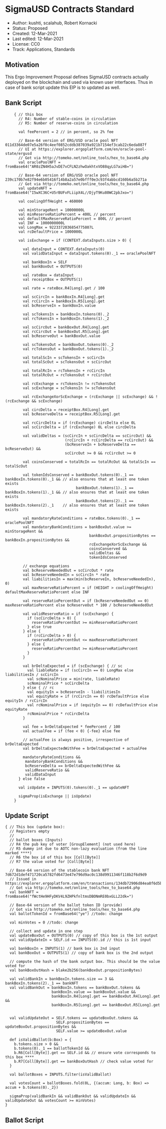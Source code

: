 SigmaUSD Contracts Standard
=========================================

* Author: kushti, scalahub, Robert Kornacki
* Status: Proposed
* Created: 12-Mar-2021
* Last edited: 12-Mar-2021
* License: CC0
* Track: Applications, Standards 


Motivation 
----------

This Ergo Improvement Proposal defines SigmaUSD contracts actually deployed on the blockchain and used via known user interfaces. 
Thus in case of bank script update this EIP is to updated as well. 

Bank Script
-----------

        { // this box
          // R4: Number of stable-coins in circulation
          // R5: Number of reserve-coins in circulation

          val feePercent = 2 // in percent, so 2% fee

          // Base-64 version of ERG/USD oracle pool NFT 011d3364de07e5a26f0c4eef0852cddb387039a921b7154ef3cab22c6eda887f
          // UI at https://explorer.ergoplatform.com/en/oracle-pool-state/ergusd
          // Got via http://tomeko.net/online_tools/hex_to_base64.php
          val oraclePoolNFT = fromBase64("AR0zZN4H5aJvDE7vCFLN2zhwOakhtxVO88qyLG7aiH8=") 
          
          // Base-64 version of ERG/USD oracle pool NFT 239c170b7e82f94e6b05416f14b8a2a57e0bfff0e3c93f4abbcd160b6a5b271a
          // Got via http://tomeko.net/online_tools/hex_to_base64.php
          val updateNFT = fromBase64("I5wXC36C+U5rBUFvFLiipX4L//DjyT9Ku80WC2pbJxo=")
          
          val coolingOffHeight = 460000  

          val minStorageRent = 10000000L 
          val minReserveRatioPercent = 400L // percent
          val defaultMaxReserveRatioPercent = 800L // percent
          val INF = 1000000000L
          val LongMax = 9223372036854775807L 
          val rcDefaultPrice = 1000000L
        
          val isExchange = if (CONTEXT.dataInputs.size > 0) {
        
            val dataInput = CONTEXT.dataInputs(0)
            val validDataInput = dataInput.tokens(0)._1 == oraclePoolNFT
       
            val bankBoxIn = SELF
            val bankBoxOut = OUTPUTS(0)
       
            val rateBox = dataInput
            val receiptBox = OUTPUTS(1)
       
            val rate = rateBox.R4[Long].get / 100
       
            val scCircIn = bankBoxIn.R4[Long].get
            val rcCircIn = bankBoxIn.R5[Long].get
            val bcReserveIn = bankBoxIn.value
       
            val scTokensIn = bankBoxIn.tokens(0)._2
            val rcTokensIn = bankBoxIn.tokens(1)._2
       
            val scCircOut = bankBoxOut.R4[Long].get
            val rcCircOut = bankBoxOut.R5[Long].get
            val bcReserveOut = bankBoxOut.value
       
            val scTokensOut = bankBoxOut.tokens(0)._2
            val rcTokensOut = bankBoxOut.tokens(1)._2
       
            val totalScIn = scTokensIn + scCircIn
            val totalScOut = scTokensOut + scCircOut
       
            val totalRcIn = rcTokensIn + rcCircIn
            val totalRcOut = rcTokensOut + rcCircOut
       
            val rcExchange = rcTokensIn != rcTokensOut
            val scExchange = scTokensIn != scTokensOut
       
            val rcExchangeXorScExchange = (rcExchange || scExchange) && !(rcExchange && scExchange)
       
            val circDelta = receiptBox.R4[Long].get
            val bcReserveDelta = receiptBox.R5[Long].get
       
            val rcCircDelta = if (rcExchange) circDelta else 0L
            val scCircDelta = if (rcExchange) 0L else circDelta
       
            val validDeltas = (scCircIn + scCircDelta == scCircOut) &&
                               (rcCircIn + rcCircDelta == rcCircOut) &&
                               (bcReserveIn + bcReserveDelta == bcReserveOut) &&
                               scCircOut >= 0 && rcCircOut >= 0
       
            val coinsConserved = totalRcIn == totalRcOut && totalScIn == totalScOut
       
            val tokenIdsConserved = bankBoxOut.tokens(0)._1 == bankBoxIn.tokens(0)._1 && // also ensures that at least one token exists
                                    bankBoxOut.tokens(1)._1 == bankBoxIn.tokens(1)._1 && // also ensures that at least one token exists
                                    bankBoxOut.tokens(2)._1 == bankBoxIn.tokens(2)._1    // also ensures that at least one token exists
       
            val mandatoryRateConditions = rateBox.tokens(0)._1 == oraclePoolNFT
            val mandatoryBankConditions = bankBoxOut.value >= minStorageRent &&
                                          bankBoxOut.propositionBytes == bankBoxIn.propositionBytes &&
                                          rcExchangeXorScExchange &&
                                          coinsConserved &&
                                          validDeltas &&
                                          tokenIdsConserved
       
            // exchange equations
            val bcReserveNeededOut = scCircOut * rate
            val bcReserveNeededIn = scCircIn * rate
            val liabilitiesIn = max(min(bcReserveIn, bcReserveNeededIn), 0)
            val maxReserveRatioPercent = if (HEIGHT > coolingOffHeight) defaultMaxReserveRatioPercent else INF
       
            val reserveRatioPercentOut = if (bcReserveNeededOut == 0) maxReserveRatioPercent else bcReserveOut * 100 / bcReserveNeededOut
       
            val validReserveRatio = if (scExchange) {
              if (scCircDelta > 0) {
                reserveRatioPercentOut >= minReserveRatioPercent
              } else true
            } else {
              if (rcCircDelta > 0) {
                reserveRatioPercentOut <= maxReserveRatioPercent
              } else {
                reserveRatioPercentOut >= minReserveRatioPercent
              }
            }
       
            val brDeltaExpected = if (scExchange) { // sc
              val liableRate = if (scCircIn == 0) LongMax else liabilitiesIn / scCircIn
              val scNominalPrice = min(rate, liableRate)
              scNominalPrice * scCircDelta
            } else { // rc
              val equityIn = bcReserveIn - liabilitiesIn
              val equityRate = if (rcCircIn == 0) rcDefaultPrice else equityIn / rcCircIn
              val rcNominalPrice = if (equityIn == 0) rcDefaultPrice else equityRate
              rcNominalPrice * rcCircDelta
            }
       
            val fee = brDeltaExpected * feePercent / 100
            val actualFee = if (fee < 0) {-fee} else fee
         
            // actualFee is always positive, irrespective of brDeltaExpected
            val brDeltaExpectedWithFee = brDeltaExpected + actualFee
       
            mandatoryRateConditions &&
             mandatoryBankConditions &&
             bcReserveDelta == brDeltaExpectedWithFee &&
             validReserveRatio &&
             validDataInput
          } else false

          val isUpdate = INPUTS(0).tokens(0)._1 == updateNFT
       
          sigmaProp(isExchange || isUpdate)
        }


Update Script
-------------

    { // This box (update box):
      // Registers empty 
      // 
      // ballot boxes (Inputs)
      // R4 the pub key of voter [GroupElement] (not used here)
      // R5 dummy int due to AOTC non-lazy evaluation (from the line marked ****)
      // R6 the box id of this box [Coll[Byte]]
      // R7 the value voted for [Coll[Byte]]

      // Base-64 version of the stablecoin bank NFT 7d672d1def471720ca5782fd6473e47e796d9ac0c138d9911346f118b2f6d9d9 
      // Issued in https://explorer.ergoplatform.com/en/transactions/134db72906d84ea8f6d5b4dc0bbfeaed880836f36dffc4bda8254071b519000a
      // Got via http://tomeko.net/online_tools/hex_to_base64.php
      val bankNFT = fromBase64("fWctHe9HFyDKV4L9ZHPkfnltmsDBONmRE0bxGLL22dk=")

      // Base-64 version of the ballot token ID (provide)
      // Got via http://tomeko.net/online_tools/hex_to_base64.php
      val ballotTokenId = fromBase64("ye") //todo: change

      val minVotes = 0 //todo: change

      // collect and update in one step
      val updateBoxOut = OUTPUTS(0) // copy of this box is the 1st output
      val validUpdateIn = SELF.id == INPUTS(0).id // this is 1st input

      val bankBoxIn = INPUTS(1) // bank box is 2nd input
      val bankBoxOut = OUTPUTS(1) // copy of bank box is the 2nd output
  
      // compute the hash of the bank output box. This should be the value voted for
      val bankBoxOutHash = blake2b256(bankBoxOut.propositionBytes)
  
      val validBankIn = bankBoxIn.tokens.size == 3 && bankBoxIn.tokens(2)._1 == bankNFT
      val validBankOut = bankBoxIn.tokens == bankBoxOut.tokens &&
                         bankBoxIn.value == bankBoxOut.value &&
                         bankBoxIn.R4[Long].get == bankBoxOut.R4[Long].get &&
                         bankBoxIn.R5[Long].get == bankBoxOut.R5[Long].get 

  
      val validUpdateOut = SELF.tokens == updateBoxOut.tokens && 
                           SELF.propositionBytes == updateBoxOut.propositionBytes &&
                           SELF.value >= updateBoxOut.value

      def isValidBallot(b:Box) = {
        b.tokens.size > 0 && 
        b.tokens(0)._1 == ballotTokenId &&
        b.R6[Coll[Byte]].get == SELF.id && // ensure vote corresponds to this box ****
        b.R7[Coll[Byte]].get == bankBoxOutHash // check value voted for
      }
  
      val ballotBoxes = INPUTS.filter(isValidBallot)
  
      val votesCount = ballotBoxes.fold(0L, {(accum: Long, b: Box) => accum + b.tokens(0)._2})
  
      sigmaProp(validBankIn && validBankOut && validUpdateIn && validUpdateOut && votesCount >= minVotes)
    }
           

Ballot Script
-------------

